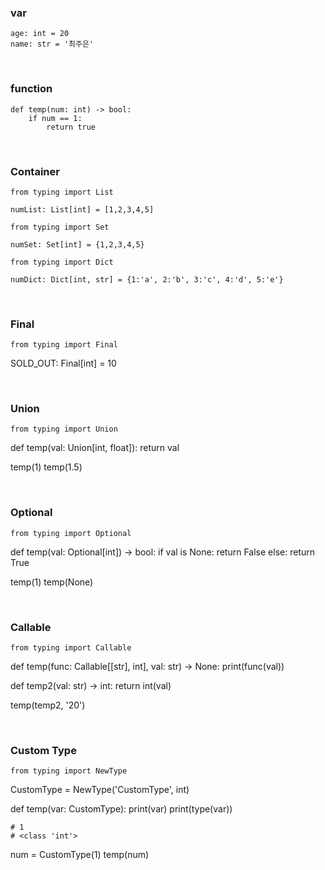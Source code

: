 ### var

```
age: int = 20
name: str = '최주은'
```

<br/>

### function

```
def temp(num: int) -> bool:
    if num == 1:
        return true
```

<br/>

### Container

    from typing import List

```numList: List[int] = [1,2,3,4,5]```

    from typing import Set

```numSet: Set[int] = {1,2,3,4,5}```

    from typing import Dict

```numDict: Dict[int, str] = {1:'a', 2:'b', 3:'c', 4:'d', 5:'e'}```

<br/>

### Final

    from typing import Final

SOLD_OUT: Final[int] = 10

<br/>

### Union

    from typing import Union

def temp(val: Union[int, float]):
    return val

temp(1)
temp(1.5)

<br/>

### Optional

    from typing import Optional

def temp(val: Optional[int]) -> bool:
    if val is None:
        return False
    else:
        return True

temp(1)
temp(None)

<br/>

### Callable

    from typing import Callable

def temp(func: Callable[[str], int], val: str) -> None:
    print(func(val))

def temp2(val: str) -> int:
    return int(val)

temp(temp2, '20')

<br/>

### Custom Type

    from typing import NewType

CustomType = NewType('CustomType', int)

def temp(var: CustomType):
    print(var)
    print(type(var))

    # 1
    # <class 'int'>

num = CustomType(1)
temp(num)

